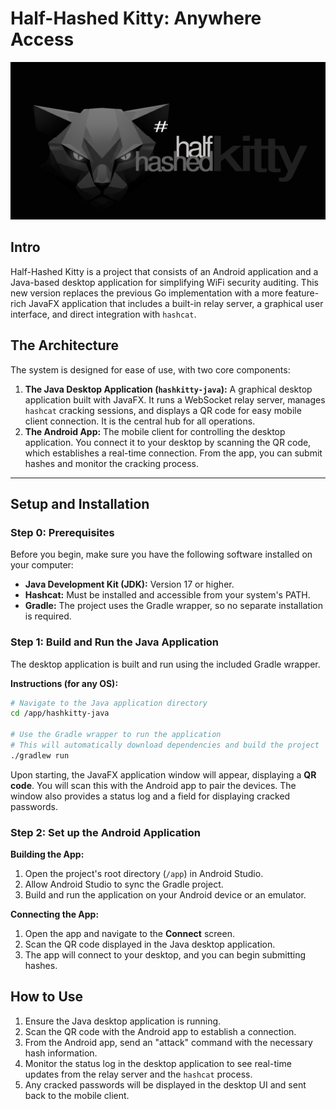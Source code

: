 # Half-Hashed Kitty: Anywhere Access

![Alt text](app/src/main/res/drawable/half_hashed_kitty_banner.png?raw=true "Half-Hashed Kitty")

## Intro

Half-Hashed Kitty is a project that consists of an Android application and a Java-based desktop application for simplifying WiFi security auditing. This new version replaces the previous Go implementation with a more feature-rich JavaFX application that includes a built-in relay server, a graphical user interface, and direct integration with `hashcat`.

## The Architecture

The system is designed for ease of use, with two core components:

1.  **The Java Desktop Application (`hashkitty-java`):** A graphical desktop application built with JavaFX. It runs a WebSocket relay server, manages `hashcat` cracking sessions, and displays a QR code for easy mobile client connection. It is the central hub for all operations.
2.  **The Android App:** The mobile client for controlling the desktop application. You connect it to your desktop by scanning the QR code, which establishes a real-time connection. From the app, you can submit hashes and monitor the cracking process.

---

## Setup and Installation

### Step 0: Prerequisites

Before you begin, make sure you have the following software installed on your computer:

-   **Java Development Kit (JDK):** Version 17 or higher.
-   **Hashcat:** Must be installed and accessible from your system's PATH.
-   **Gradle:** The project uses the Gradle wrapper, so no separate installation is required.

### Step 1: Build and Run the Java Application

The desktop application is built and run using the included Gradle wrapper.

**Instructions (for any OS):**
```bash
# Navigate to the Java application directory
cd /app/hashkitty-java

# Use the Gradle wrapper to run the application
# This will automatically download dependencies and build the project
./gradlew run
```
Upon starting, the JavaFX application window will appear, displaying a **QR code**. You will scan this with the Android app to pair the devices. The window also provides a status log and a field for displaying cracked passwords.

### Step 2: Set up the Android Application

**Building the App:**
1. Open the project's root directory (`/app`) in Android Studio.
2. Allow Android Studio to sync the Gradle project.
3. Build and run the application on your Android device or an emulator.

**Connecting the App:**
1. Open the app and navigate to the **Connect** screen.
2. Scan the QR code displayed in the Java desktop application.
3. The app will connect to your desktop, and you can begin submitting hashes.

## How to Use

1.  Ensure the Java desktop application is running.
2.  Scan the QR code with the Android app to establish a connection.
3.  From the Android app, send an "attack" command with the necessary hash information.
4.  Monitor the status log in the desktop application to see real-time updates from the relay server and the `hashcat` process.
5.  Any cracked passwords will be displayed in the desktop UI and sent back to the mobile client.